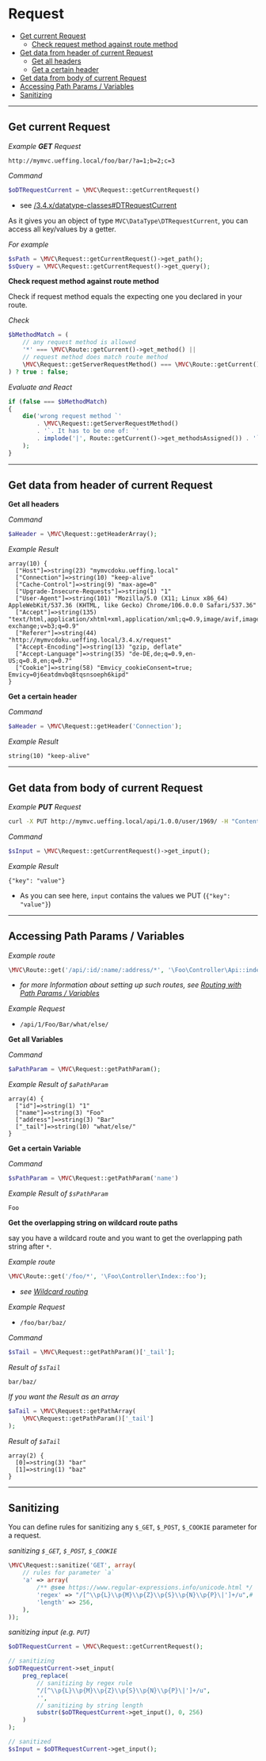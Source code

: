 
# Request

- [Get current Request](#Get-current-Request)
  - [Check request method against route method](#check-request-method-against-route-method)
- [Get data from header of current Request](#Get-data-from-header-of-current-Request)
  - [Get all headers](#Get-all-headers)
  - [Get a certain header](#Get-a-certain-header)
- [Get data from body of current Request](#Get-data-from-body-of-current-Request)
- [Accessing Path Params / Variables](#Accessing-Path-Params-Variables)
- [Sanitizing](#Sanitizing)

------------------------------------------------------------------------------------------------------------------------
<a id="Get-current-Request"></a>
## Get current Request

_Example **GET** Request_
~~~
http://mymvc.ueffing.local/foo/bar/?a=1;b=2;c=3
~~~

_Command_  
~~~php
$oDTRequestCurrent = \MVC\Request::getCurrentRequest()
~~~
- see [/3.4.x/datatype-classes#DTRequestCurrent](/3.4.x/datatype-classes#DTRequestCurrent)

As it gives you an object of type `MVC\DataType\DTRequestCurrent`, you can access all key/values by a getter.

_For example_  
~~~php
$sPath = \MVC\Request::getCurrentRequest()->get_path();
$sQuery = \MVC\Request::getCurrentRequest()->get_query();
~~~

<a id="check-request-method-against-route-method"></a>
**Check request method against route method**

Check if request method equals the expecting one you declared in your route.

_Check_    
~~~php 
$bMethodMatch = (
    // any request method is allowed
    '*' === \MVC\Route::getCurrent()->get_method() ||
    // request method does match route method
    \MVC\Request::getServerRequestMethod() === \MVC\Route::getCurrent()->get_method()
) ? true : false;
~~~

_Evaluate and React_  
~~~php
if (false === $bMethodMatch)
{
    die('wrong request method `' 
        . \MVC\Request::getServerRequestMethod() 
        . '`. It has to be one of: `' 
        . implode('|', Route::getCurrent()->get_methodsAssigned()) . '`'
    );
}
~~~

------------------------------------------------------------------------------------------------------------------------
<a id="Get-data-from-header-of-current-Request"></a>
## Get data from header of current Request

<a id="Get-all-headers"></a>
**Get all headers** 

_Command_
~~~php
$aHeader = \MVC\Request::getHeaderArray();
~~~

_Example Result_
~~~
array(10) {
  ["Host"]=>string(23) "mymvcdoku.ueffing.local"
  ["Connection"]=>string(10) "keep-alive"
  ["Cache-Control"]=>string(9) "max-age=0"
  ["Upgrade-Insecure-Requests"]=>string(1) "1"
  ["User-Agent"]=>string(101) "Mozilla/5.0 (X11; Linux x86_64) AppleWebKit/537.36 (KHTML, like Gecko) Chrome/106.0.0.0 Safari/537.36"
  ["Accept"]=>string(135) "text/html,application/xhtml+xml,application/xml;q=0.9,image/avif,image/webp,image/apng,*/*;q=0.8,application/signed-exchange;v=b3;q=0.9"
  ["Referer"]=>string(44) "http://mymvcdoku.ueffing.local/3.4.x/request"
  ["Accept-Encoding"]=>string(13) "gzip, deflate"
  ["Accept-Language"]=>string(35) "de-DE,de;q=0.9,en-US;q=0.8,en;q=0.7"
  ["Cookie"]=>string(58) "Emvicy_cookieConsent=true; Emvicy=0j6eatdmvbq8tqsnsoeph6kipd"
}
~~~

<a id="Get-a-certain-header"></a>
**Get a certain header**

_Command_
~~~php
$aHeader = \MVC\Request::getHeader('Connection');
~~~

_Example Result_
~~~
string(10) "keep-alive"
~~~

------------------------------------------------------------------------------------------------------------------------
<a id="Get-data-from-body-of-current-Request"></a>
## Get data from body of current Request

_Example **PUT** Request_
~~~bash
curl -X PUT http://mymvc.ueffing.local/api/1.0.0/user/1969/ -H "Content-Type: application/json" -d '{"key": "value"}'
~~~

_Command_
~~~php
$sInput = \MVC\Request::getCurrentRequest()->get_input();
~~~

_Example Result_
~~~
{"key": "value"}
~~~
- As you can see here, `input` contains the values we PUT (`{"key": "value"}`)

------------------------------------------------------------------------------------------------------------------------
<a id="Accessing-Path-Params-Variables"></a>
## Accessing Path Params / Variables

_Example route_
~~~php
\MVC\Route::get('/api/:id/:name/:address/*', '\Foo\Controller\Api::index');
~~~
- _for more Information about setting up such routes, see [Routing with Path Params / Variables](/3.4.x/routing#path-params)_

_Example Request_
- `/api/1/Foo/Bar/what/else/`

<a id="Get-all-Variables"></a>
**Get all Variables**

_Command_
~~~php
$aPathParam = \MVC\Request::getPathParam();
~~~

_Example Result of `$aPathParam`_
~~~
array(4) {
  ["id"]=>string(1) "1"
  ["name"]=>string(3) "Foo"
  ["address"]=>string(3) "Bar"
  ["_tail"]=>string(10) "what/else/"
}
~~~

<a id="Get-a-certain-Variable"></a>
**Get a certain Variable**

_Command_
~~~php
$sPathParam = \MVC\Request::getPathParam('name')
~~~

_Example Result of `$sPathParam`_
~~~
Foo
~~~

<a id="Get-the-overlapping-string-on-wildcard-route-paths"></a>
**Get the overlapping string on wildcard route paths**

say you have a wildcard route and you want to get the overlapping path string after `*`.

_Example route_
~~~php
\MVC\Route::get('/foo/*', '\Foo\Controller\Index::foo');
~~~
- _see [Wildcard routing](/3.4.x/routing#wildcard-routing)_

_Example Request_
- `/foo/bar/baz/`

_Command_
~~~php
$sTail = \MVC\Request::getPathParam()['_tail'];
~~~

_Result of `$sTail`_
~~~
bar/baz/
~~~

_If you want the Result as an array_
~~~php
$aTail = \MVC\Request::getPathArray(
    \MVC\Request::getPathParam()['_tail']
);
~~~

_Result of `$aTail`_
~~~
array(2) {
  [0]=>string(3) "bar"
  [1]=>string(1) "baz"
}
~~~

------------------------------------------------------------------------------------------------------------------------
<a id="Sanitizing"></a>
## Sanitizing

You can define rules for sanitizing any `$_GET`, `$_POST`, `$_COOKIE` parameter for a request. 

*sanitizing `$_GET`, `$_POST`, `$_COOKIE`*  
~~~php 
\MVC\Request::sanitize('GET', array(
    // rules for parameter `a`
    'a' => array(
        /** @see https://www.regular-expressions.info/unicode.html */
        'regex' => "/[^\\p{L}\\p{M}\\p{Z}\\p{S}\\p{N}\\p{P}\|']+/u",#
        'length' => 256,
    ),
));
~~~

_sanitizing input (e.g. `PUT`)_  
~~~php 
$oDTRequestCurrent = \MVC\Request::getCurrentRequest();

// sanitizing
$oDTRequestCurrent->set_input(
    preg_replace(
        // sanitizing by regex rule
        "/[^\\p{L}\\p{M}\\p{Z}\\p{S}\\p{N}\\p{P}\|']+/u",
        '',
        // sanitizing by string length
        substr($oDTRequestCurrent->get_input(), 0, 256)
    )
);

// sanitized
$sInput = $oDTRequestCurrent->get_input();
~~~
